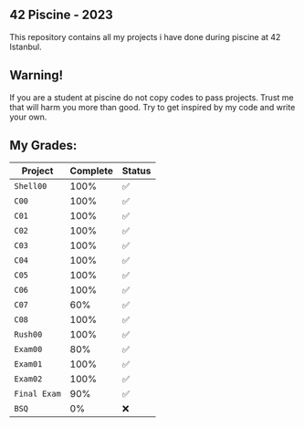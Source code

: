 ## 42 Piscine - 2023
This repository contains all my projects i have done during piscine at 42 Istanbul.
## Warning!
If you are a student at piscine do not copy codes to pass projects. Trust me that will harm you more than good. Try to get inspired by my code and write your own.
## My Grades:

|  Project    | Complete | Status |
| ------------- | ------------- | ------------- |
|  `Shell00`  | 100%  | ✅ |
| `C00` | 100%  | ✅ |
| `C01` | 100%  | ✅ |
| `C02` | 100%  | ✅ |
| `C03` | 100%  | ✅ |
| `C04` | 100%  | ✅ |
| `C05`  | 100%  | ✅ |
| `C06`  | 100%  | ✅ |
| `C07`  | 60%  | ✅ |
| `C08`  | 100%  | ✅ |
| `Rush00`  | 100%  | ✅ |
| `Exam00`  | 80%  | ✅ |
| `Exam01`  | 100%  | ✅ |
| `Exam02`  | 100%  | ✅ |
| `Final Exam`  | 90%  | ✅ |
| `BSQ`  | 0%  | ❌ |
